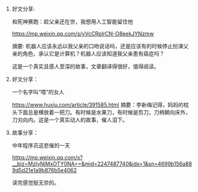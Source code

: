 1. 好文分享:

   和死神赛跑：趁父亲还在世，我想用人工智能留住他

   https://mp.weixin.qq.com/s/yVcCRpIrCN-O8eekJYNzmw

   摘要: 机器人应该永远以我父亲的口吻说话吗，还是应该有的时候停止扮演父亲的角色，承认它是计算机？机器人应该知道我父亲患有癌症吗？

   这是一个真实且感人至深的故事，文章翻译得很好，值得阅读。

2. 好文分享：

   一个名字叫“喂”的女人

   https://www.huxiu.com/article/391585.html
   摘要：李新梅记得，妈妈的枕头下面总是横放着一把刀。有时候是水果刀，有时候是剪刀，刀柄朝向床外，刀刃向内。这是一个真实动人的故事，催人泪下。
   
3. 故事分享：

   中年程序员这悲催的一天

   https://mp.weixin.qq.com/s?__biz=MzIyNjMxOTY0NA==&mid=2247487740&idx=1&sn=4699b156a889d5d21e1a9b876b5e4062

   读完感觉挺无奈的。



